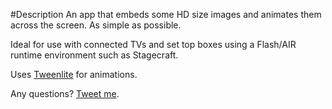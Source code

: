 #Description
An app that embeds some HD size images and animates them across the screen. As simple as possible.

Ideal for use with connected TVs and set top boxes using a Flash/AIR runtime environment such as Stagecraft.

Uses [Tweenlite](www.greensock.com/tweenlite/) for animations.

Any questions? [Tweet me](https://www.twitter.com/rymawby).